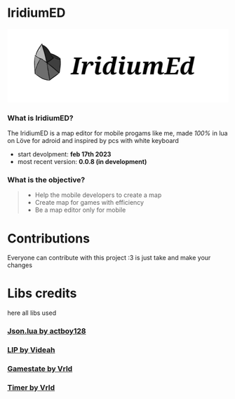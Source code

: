 # IridiumED
![iridium](./IridiumIcon.png)
### What is IridiumED?
The IridiumED is a map editor for mobile progams like me, made _100%_ in lua on Löve for adroid and inspired by pcs with white keyboard
- start devolpment: **feb 17th 2023**
- most recent version: **0.0.8 (in development)**
### What is the objective?
> - Help the mobile developers to create a map
> - Create map for games with efficiency
> - Be a map editor only for mobile
# Contributions
Everyone can contribute with this project :3 is just take and make your changes
# Libs credits
here all libs used
### [Json.lua by actboy128](https://github.com/actboy168/json.lua)
### [LIP by Videah](https://github.com/videah/Love_INI_Parser/blob/master/LIP.lua)
### [Gamestate by Vrld](https://github.com/vrld/hump/blob/master/gamestate.lua)
### [Timer by Vrld](https://github.com/vrld/hump/blob/master/timer.lua)
